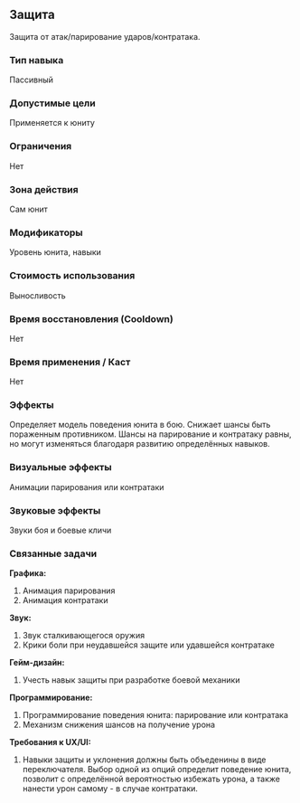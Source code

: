 ## Защита

Защита от атак/парирование ударов/контратака. 

### Тип навыка

Пассивный 

### Допустимые цели

Применяется к юниту

### Ограничения

Нет

### Зона действия

Сам юнит

### Модификаторы

Уровень юнита, навыки

### Стоимость использования

Выносливость

### Время восстановления (Cooldown)
Нет

### Время применения / Каст
Нет

### Эффекты

Определяет модель поведения юнита в бою. Снижает шансы быть пораженным противником. Шансы на парирование и контратаку равны, но могут изменяться благодаря развитию определённых навыков.

### Визуальные эффекты
Анимации парирования или контратаки

### Звуковые эффекты
Звуки боя и боевые кличи
### Связанные задачи

**Графика:**
1. Анимация парирования
2. Анимация контратаки

**Звук:**
1. Звук сталкивающегося оружия
2. Крики боли при неудавшейся защите или удавшейся контратаке

**Гейм-дизайн:**
1. Учесть навык защиты при разработке боевой механики

**Программирование:**
1. Программирование поведения юнита: парирование или контратака
2. Механизм снижения шансов на получение урона

**Требования к UX/UI:**
1. Навыки защиты и уклонения должны быть объеденины в виде переключателя. Выбор одной из опций определит поведение юнита, позволит с определённой вероятностью избежать урона, а также нанести урон самому - в случае контратаки.